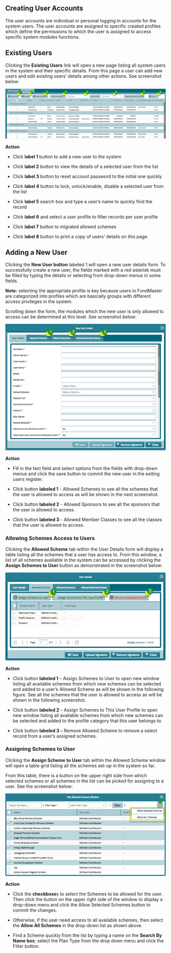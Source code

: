 ## Creating User Accounts

The user accounts are individual or personal logging in accounts for the system
users. The user accounts are assigned to specific created profiles which define
the permissions to which the user is assigned to access specific system modules
functions.

## Existing Users

Clicking the **Existing Users** link will open a new page listing all system
users in the system and their specific details. From this page a user can add
new users and edit existing users’ details among other actions. See screenshot
below:

![](media/ff734b49fe6624257d887b2bf228766a.png)

**Action**

-   Click **label 1** button to add a new user to the system

-   Click **label 2** button to view the details of a selected user from the
    list

-   Click **label 3** button to reset account password to the initial one
    quickly

-   Click **label 4** button to lock, unlock/enable, disable a selected user
    from the list

-   Click **label 5** search box and type a user’s name to quickly find the
    record

-   Click **label 6** and select a user profile to filter records per user
    profile

-   Click **label 7** button to migrated allowed schemes

-   Click **label 8** button to print a copy of users’ details on this page.

## Adding a New User

Clicking the **New User button** labeled 1 will open a new user details form. To
successfully create a new user, the fields marked with a red asterisk must be
filled by typing the details or selecting from drop-down menus in some fields.

**Note:** selecting the appropriate profile is key because users in FundMaster
are categorized into profiles which are basically groups with different access
privileges in the system.

Scrolling down the form, the modules which the new user is only allowed to
access can be determined at this level. See screenshot below:

![](media/newuserdetails.png)

**Action**

-   Fill in the text field and select options from the fields with drop-down
    menus and click the save button to commit the new user in the exiting users
    register.

-   Click button **labeled 1** - Allowed Schemes to see all the schemes that the
    user is allowed to access as will be shown in the next screenshot.

-   Click button **labeled 2** - Allowed Sponsors to see all the sponsors that
    the user is allowed to access.

-   Click button **labeled 3** - Allowed Member Classes to see all the classes
    that the user is allowed to access.

### Allowing Schemes Access to Users

Clicking the **Allowed Scheme** tab within the User Details form will display a
table listing all the schemes that a user has access to. From this window, a
list of all schemes available in the system can be accessed by clicking the
**Assign Schemes to User** button as demonstrated in the screenshot below:

![](media/66b41d77a45616d2f12d74f819362fa3.png)

**Action**

-   Click button **labeled 1** – Assign Schemes to User to open new window
    listing all available schemes from which new schemes can be selected and
    added to a user’s Allowed Scheme as will be shown in the following figure.
    See all the schemes that the user is allowed to access as will be shown in
    the following screenshot.

-   Click button **labeled 2** – Assign Schemes to This User Profile to open new
    window listing all available schemes from which new schemes can be selected
    and added to the profile category that this user belongs to.

-   Click button **labeled 3** – Remove Allowed Scheme to remove a select record
    from a user’s assigned schemes.

### Assigning Schemes to User

Clicking the **Assign Scheme** **to User** tab within the Allowed Scheme window
will open a table grid listing all the schemes set-up in the system so far.

From this table, there is a button on the upper right side from which selected
schemes or all schemes in the list can be picked for assigning to a user. See
the screenshot below:

![](media/546ab183293a15598f2c9e38fa378d7c.png)

**Action**

-   Click the **checkboxe**s to select the Schemes to be allowed for the user.
    Then click the button on the upper right side of the window to display a
    drop-down menu and click the Allow Selected Schemes button to commit the
    changes.

-   Otherwise, if the user need access to all available schemes, then select the
    **Allow All Schemes** in the drop-down list as shown above.

-   Find a Scheme quickly from the list by typing a name on the **Search By Name
    box**; select the Plan Type from the drop down menu and click the Filter
    button.
